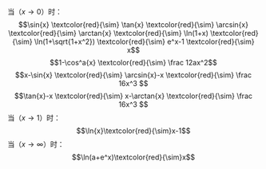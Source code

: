 当（$x\to 0$）时：
$$\sin{x} \textcolor{red}{\sim} \tan{x} \textcolor{red}{\sim} \arcsin{x} \textcolor{red}{\sim} \arctan{x} \textcolor{red}{\sim} \ln(1+x) \textcolor{red}{\sim} \ln(1+\sqrt{1+x^2}) \textcolor{red}{\sim} e^x-1 \textcolor{red}{\sim} x$$
$$1-\cos^a{x} \textcolor{red}{\sim} \frac 12ax^2$$
$$x-\sin{x} \textcolor{red}{\sim} \arcsin{x}-x \textcolor{red}{\sim} \frac 16x^3 $$
$$\tan{x}-x \textcolor{red}{\sim} x-\arctan{x} \textcolor{red}{\sim} \frac 16x^3 $$
当（$x\to 1$）时：
$$\ln{x}\textcolor{red}{\sim}x-1$$
当（$x\to \infty$）时：$$\ln(a+e^x)\textcolor{red}{\sim}x$$